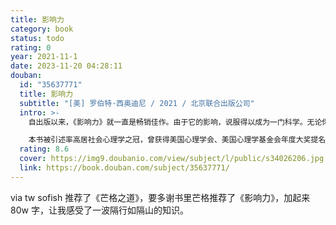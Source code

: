 ```yaml
---
title: 影响力
category: book
status: todo
rating: 0
year: 2021-11-1
date: 2023-11-20 04:28:11
douban:
  id: "35637771"
  title: 影响力
  subtitle: "[美] 罗伯特·西奥迪尼 / 2021 / 北京联合出版公司"
  intro: >-
    自出版以来，《影响力》就一直是畅销佳作。由于它的影响，说服得以成为一门科学。无论你是普通人还是为某一产品或事业观点游说的人，这都是一本基本的必读书，是你理解他人心理的基石。心理学家罗伯特·西奥迪尼为我们解释了为什么有些人具有说服力，而我们总是容易上当受骗。隐藏在冲动地顺从他人行为背后的6大心理武器，正是这一切的根源。那些劝说高手们，总是熟练地运用它们，让我们就范。经过近7年的潜心研究，西奥迪尼发现了第7种心理武器——联盟，将6种心理武器扩展为7种；书中更新内容多达10万字，包括近10年行为心理学新研究与新发现，近5年上百个商业、管理、科技、个人成长、家庭教育等方面的全新案例。

    本书被引述率高居社会心理学之冠，曾获得美国心理学会、美国心理学基金会年度大奖提名。是《财富》杂志推荐的75本商业必读书；在中国，《影响力》系列书系常年位居各大网络、地面书店管理畅销榜单前10名。
  rating: 8.6
  cover: https://img9.doubanio.com/view/subject/l/public/s34026206.jpg
  link: https://book.douban.com/subject/35637771/
---
```


via tw sofish 推荐了《芒格之道》，要多谢书里芒格推荐了《影响力》，加起来 80w 字，让我感受了一波隔行如隔山的知识。

